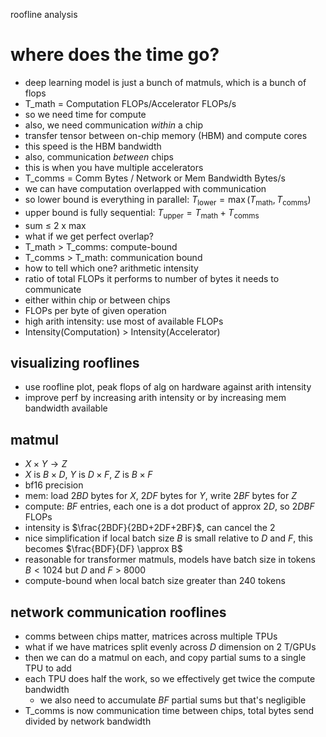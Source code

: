 roofline analysis
# where does the time go?
- deep learning model is just a bunch of matmuls, which is a bunch of flops
- T_math = Computation FLOPs/Accelerator FLOPs/s
- so we need time for compute
- also, we need communication *within* a chip
- transfer tensor between on-chip memory (HBM) and compute cores
- this speed is the HBM bandwidth
- also, communication *between* chips
- this is when you have multiple accelerators
- T_comms = Comm Bytes / Network or Mem Bandwidth Bytes/s
- we can have computation overlapped with communication
- so lower bound is everything in parallel: $T_{\text{lower}} = \max(T_{\text{math}}, T_{\text{comms}})$
- upper bound is fully sequential: $T_{\text{upper}} = T_{\text{math}} + T_{\text{comms}}$
- sum $\leq$ 2 x max
- what if we get perfect overlap?
- T_math > T_comms: compute-bound
- T_comms > T_math: communication bound
- how to tell which one? arithmetic intensity
- ratio of total FLOPs it performs to number of bytes it needs to communicate
- either within chip or between chips
- FLOPs per byte of given operation
- high arith intensity: use most of available FLOPs
- Intensity(Computation) > Intensity(Accelerator)
## visualizing rooflines
- use roofline plot, peak flops of alg on hardware against arith intensity
- improve perf by increasing arith intensity or by increasing mem bandwidth available
## matmul
- $X \times Y \rightarrow Z$
- $X$ is $B\times D$, $Y$ is $D \times F$, $Z$ is $B \times F$
- bf16 precision
- mem: load $2BD$ bytes for $X$, $2DF$ bytes for $Y$, write $2BF$ bytes for $Z$
- compute: $BF$ entries, each one is a dot product of approx $2D$, so $2DBF$ FLOPs
- intensity is $\frac{2BDF}{2BD+2DF+2BF}$, can cancel the 2
- nice simplification if local batch size $B$ is small relative to $D$ and $F$, this becomes $\frac{BDF}{DF} \approx B$
- reasonable for transformer matmuls, models have batch size in tokens $B < 1024$ but $D$ and $F$ > 8000
- compute-bound when local batch size greater than 240 tokens
## network communication rooflines
- comms between chips matter, matrices across multiple TPUs
- what if we have matrices split evenly across $D$ dimension on 2 T/GPUs
- then we can do a matmul on each, and copy partial sums to a single TPU to add
- each TPU does half the work, so we effectively get twice the compute bandwidth
	- we also need to accumulate $BF$ partial sums but that's negligible
- T_comms is now communication time between chips, total bytes send divided by network bandwidth